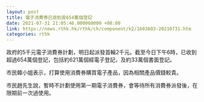 ```yaml
---
layout: post
title: 電子消費券已收到逾654萬個登記
date: 2021-07-31 21:05:46.000000000 +08:00
link: https://news.rthk.hk/rthk/ch/component/k2/1603603-20210731.htm
categories: rthk
---
```


政府的5千元電子消費券計劃，明日起派發首輪2千元。截至今日下午6時，已收到超過654萬個登記，包括約621萬個經電子登記，及約33萬個書面登記。 

市民韓小姐表示，打算使用消費券購買電子產品，因為相關產品價錢較貴。

市民趙先生說，暫時不計劃使用第一期電子消費券，會等待所有消費券派發後，在限期前一次過使用。
